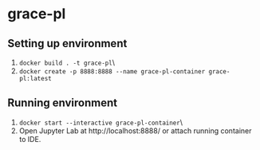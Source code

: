 # grace-pl

## Setting up environment
1. `docker build . -t grace-pl`\
2. `docker create -p 8888:8888 --name grace-pl-container grace-pl:latest`

## Running environment
1. `docker start --interactive grace-pl-container`\
2. Open Jupyter Lab at http://localhost:8888/ or attach running container to IDE.
